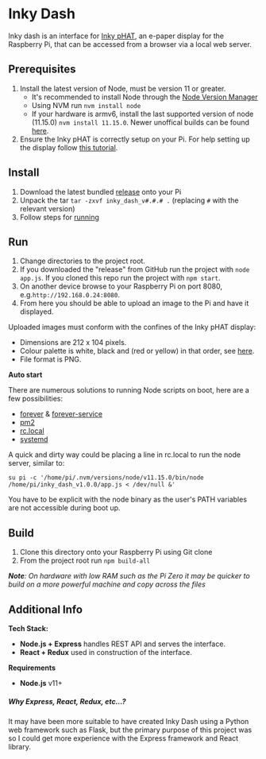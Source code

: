 # Inky Dash
Inky dash is an interface for [Inky pHAT](https://shop.pimoroni.com/products/inky-phat?variant=12549254217811), an e-paper display for the Raspberry Pi, that can be accessed from a browser via a local 
web server.

## Prerequisites
1. Install the latest version of Node, must be version 11 or greater. 
    - It's recommended to install Node through the 
[Node Version Manager](https://github.com/nvm-sh/nvm)
    - Using NVM run `nvm install node`
    - If your hardware is armv6, install the last supported version of node (11.15.0) `nvm install 11.15.0`. Newer unoffical builds can be found [here](https://unofficial-builds.nodejs.org/download/release/).    
2. Ensure the Inky pHAT is correctly setup on your Pi. 
   For help setting up the display follow [this tutorial](https://learn.pimoroni.com/tutorial/sandyj/getting-started-with-inky-phat).

## Install
1. Download the latest bundled [release](https://github.com/End-S/inky_dash/releases/download/1.0.0/inky_dash_v1.0.0.tar.gz) onto your Pi
2. Unpack the tar `tar -zxvf inky_dash_v#.#.# .` (replacing `#` with the relevant version)
3. Follow steps for [running](#Run)

## Run
1. Change directories to the project root.
2. If you downloaded the "release" from GitHub run the project with `node app.js`. If you cloned this repo run the project with `npm start`.
3. On another device browse to your Raspberry Pi on port 8080, e.g.`http://192.168.0.24:8080`.
4. From here you should be able to upload an image to the Pi and have it displayed.

Uploaded images must conform with the confines of the Inky pHAT display:
- Dimensions are 212 x 104 pixels.
- Colour palette is white, black and (red or yellow) in that order, see [here](https://github.com/pimoroni/inky/blob/master/tools/inky-palette.gpl).
- File format is PNG.

**Auto start**

There are numerous solutions to running Node scripts on boot, here are a few possibilities:

- [forever](https://www.npmjs.com/package/forever) & [forever-service](https://www.npmjs.com/package/forever-service)
- [pm2](https://www.npmjs.com/package/pm2)
- [rc.local](https://www.raspberrypi.org/documentation/linux/usage/rc-local.md) 
- [systemd](https://www.raspberrypi.org/documentation/linux/usage/systemd.md)

A quick and dirty way could be placing a line in rc.local to run the node server, similar to:
```
su pi -c '/home/pi/.nvm/versions/node/v11.15.0/bin/node /home/pi/inky_dash_v1.0.0/app.js < /dev/null &'
```
You have to be explicit with the node binary as the user's PATH variables are not accessible during boot up.

## Build
1. Clone this directory onto your Raspberry Pi using Git clone
2. From the project root run `npm build-all`

***Note**: On hardware with low RAM such as the Pi Zero 
it may be quicker to build on a more powerful machine 
and copy across the files*


## Additional Info

**Tech Stack:**
- **Node.js + Express** handles REST API and serves the interface.
- **React + Redux** used in construction of the interface.

**Requirements**
- **Node.js** v11+

##### Why Express, React, Redux, etc...?
It may have been more suitable to have created Inky Dash 
using a Python web framework such as Flask, but the 
primary purpose of this project was so I could get more 
experience with the Express framework and React library.



